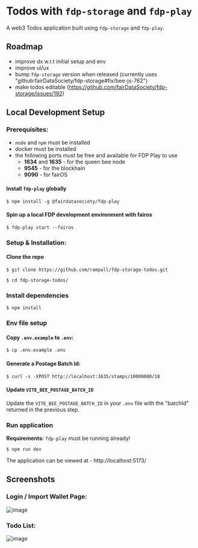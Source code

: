 # Todos with `fdp-storage` and `fdp-play`

A web3 Todos application built using `fdp-storage` and `fdp-play`.

## Roadmap

- improve dx w.r.t initial setup and env
- improve ui/ux
- bump `fdp-storage` version when released (currently uses "github:fairDataSociety/fdp-storage#fix/bee-js-762")
- make todos editable (https://github.com/fairDataSociety/fdp-storage/issues/192)

## Local Development Setup

### Prerequisites:

- `node` and `npm` must be installed
- docker must be installed
- the following ports must be free and available for FDP Play to use
    - **1634** and **1635** - for the queen bee node
    - **9545** - for the blockhain
    - **9090** - for fairOS

#### Install `fdp-play` globally
```shell
$ npm install -g @fairdatasociety/fdp-play
```

#### Spin up a local FDP development environment with fairos
```shell
$ fdp-play start --fairos
```

### Setup & Installation:

#### Clone the repo
```shell
$ git clone https://github.com/rampall/fdp-storage-todos.git
```

```shell
$ cd fdp-storage-todos/
```

### Install dependencies
```shell
$ npm install
```

### Env file setup

#### Copy `.env.example` to `.env`:

```shell
$ cp .env.example .env
```
#### Generate a Postage Batch Id:

```shell
$ curl -s -XPOST http://localhost:1635/stamps/10000000/18
```

#### Update `VITE_BEE_POSTAGE_BATCH_ID`

Update the `VITE_BEE_POSTAGE_BATCH_ID` in your `.env` file with the "batchId" returned in the previous step.

### Run application
**Requirements:** `fdp-play` must be running already! 

```shell
$ npm run dev
```

The application can be viewed at - http://localhost:5173/ 

## Screenshots

### Login / Import Wallet Page:

![image](https://user-images.githubusercontent.com/520570/208272229-c78d1c0c-d191-4e79-b6b8-9affc9092321.png)

### Todo List:

![image](https://user-images.githubusercontent.com/520570/208272239-65ee9554-ec47-428f-b84c-5b5bb769a98c.png)


